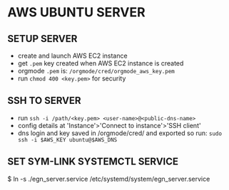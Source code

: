 # AWS UBUNTU SERVER

## SETUP SERVER
- create and launch AWS EC2 instance
- get `.pem` key created when AWS EC2 instance is created 
- orgmode `.pem` is: `/orgmode/cred/orgmode_aws_key.pem`
- run `chmod 400 <key.pem>` for security

## SSH TO SERVER
- run `ssh -i /path/<key.pem> <user-name>@<public-dns-name>`
- config details at 'Instance'>'Connect to instance'>'SSH client'
- dns login and key saved in /orgmode/cred/ and exported so run:
  `sudo ssh -i $AWS_KEY ubuntu@$AWS_DNS`

## SET SYM-LINK SYSTEMCTL SERVICE
$ ln -s ./egn_server.service /etc/systemd/system/egn_server.service





